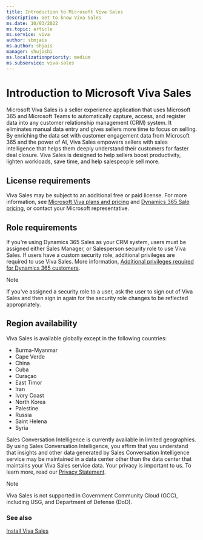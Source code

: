 ```yaml
---
title: Introduction to Microsoft Viva Sales
description: Get to know Viva Sales
ms.date: 10/03/2022
ms.topic: article
ms.service: viva
author: sbmjais
ms.author: shjais
manager: shujoshi
ms.localizationpriority: medium
ms.subservice: viva-sales
---
```


# Introduction to Microsoft Viva Sales

Microsoft Viva Sales is a seller experience application that uses Microsoft 365 and Microsoft Teams to automatically capture, access, and register data into any customer relationship management (CRM) system. It eliminates manual data entry and gives sellers more time to focus on selling. By enriching the data set with customer engagement data from Microsoft 365 and the power of AI, Viva Sales empowers sellers with sales intelligence that helps them deeply understand their customers for faster deal closure. Viva Sales is designed to help sellers boost productivity, lighten workloads, save time, and help salespeople sell more.

## License requirements

Viva Sales may be subject to an additional free or paid license. For more information, see [Microsoft Viva plans and pricing](https://www.microsoft.com/microsoft-viva/pricing) and [Dynamics 365 Sale pricing](https://dynamics.microsoft.com/pricing/#Sales), or contact your Microsoft representative.

## Role requirements

If you're using Dynamics 365 Sales as your CRM system, users must be assigned either Sales Manager, or Salesperson security role to use Viva Sales. If users have a custom security role, additional privileges are required to use Viva Sales. More information, [Additional privileges required for Dynamics 365 customers](install-viva-sales.md#additional-privileges-required-for-dynamics-365-customers).

> [!NOTE]
> If you've assigned a security role to a user, ask the user to sign out of Viva Sales and then sign in again for the security role changes to be reflected appropriately. 

## Region availability

Viva Sales is available globally except in the following countries:
- Burma-Myanmar
- Cape Verde
- China
- Cuba
- Curaçao
- East Timor
- Iran
- Ivory Coast
- North Korea
- Palestine
- Russia
- Saint Helena
- Syria

Sales Conversation Intelligence is currently available in limited geographies. By using Sales Conversation Intelligence, you affirm that you understand that insights and other data generated by Sales Conversation Intelligence service may be maintained in a data center other than the data center that maintains your Viva Sales service data. Your privacy is important to us. To learn more, read our [Privacy Statement](https://go.microsoft.com/fwlink/?LinkId=521839).

> [!NOTE]
> Viva Sales is not supported in Government Community Cloud (GCC), including USG, and Department of Defense (DoD).

### See also

[Install Viva Sales](install-viva-sales.md)
